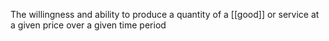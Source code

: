 
The willingness and ability to produce a quantity of a [[good]] or service at a given price over a given time period